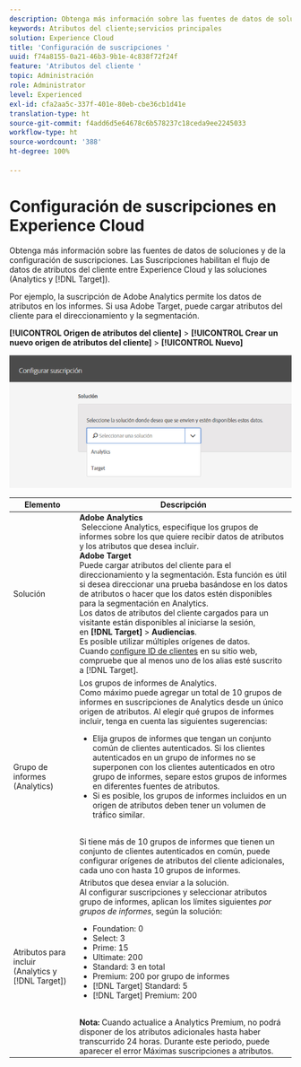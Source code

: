 ```yaml
---
description: Obtenga más información sobre las fuentes de datos de soluciones y de la configuración de suscripciones. Las Suscripciones habilitan el flujo de datos de atributos del cliente entre Experience Cloud y las soluciones (Analytics y Target).
keywords: Atributos del cliente;servicios principales
solution: Experience Cloud
title: 'Configuración de suscripciones '
uuid: f74a8155-0a21-46b3-9b1e-4c838f72f24f
feature: 'Atributos del cliente '
topic: Administración
role: Administrator
level: Experienced
exl-id: cfa2aa5c-337f-401e-80eb-cbe36cb1d41e
translation-type: ht
source-git-commit: f4add6d5e64678c6b578237c18ceda9ee2245033
workflow-type: ht
source-wordcount: '388'
ht-degree: 100%

---
```


# Configuración de suscripciones en Experience Cloud

Obtenga más información sobre las fuentes de datos de soluciones y de la configuración de suscripciones. Las Suscripciones habilitan el flujo de datos de atributos del cliente entre Experience Cloud y las soluciones (Analytics y [!DNL Target]).

Por ejemplo, la suscripción de Adobe Analytics permite los datos de atributos en los informes. Si usa Adobe Target, puede cargar atributos del cliente para el direccionamiento y la segmentación.

**[!UICONTROL Origen de atributos del cliente]** > **[!UICONTROL Crear un nuevo origen de atributos del cliente]** > **[!UICONTROL Nuevo]**

![](assets/configure_subscription_page.png)

| Elemento | Descripción |
|--- |--- |
| Solución | **Adobe Analytics**<br> Seleccione Analytics, especifique los grupos de informes sobre los que quiere recibir datos de atributos y los atributos que desea incluir.<br>**Adobe Target**<br> Puede cargar atributos del cliente para el direccionamiento y la segmentación. Esta función es útil si desea direccionar una prueba basándose en los datos de atributos o hacer que los datos estén disponibles para la segmentación en Analytics.<br>Los datos de atributos del cliente cargados para un visitante están disponibles al iniciarse la sesión, en **[!DNL Target]** > **Audiencias**.<br>Es posible utilizar múltiples orígenes de datos. Cuando [configure ID de clientes](../core-services/core-services.md) en su sitio web, compruebe que al menos uno de los alias esté suscrito a [!DNL Target]. |
| Grupo de informes (Analytics) | Los grupos de informes de Analytics.<br>Como máximo puede agregar un total de 10 grupos de informes en suscripciones de Analytics desde un único origen de atributos. Al elegir qué grupos de informes incluir, tenga en cuenta las siguientes sugerencias:<ul><li>Elija grupos de informes que tengan un conjunto común de clientes autenticados. Si los clientes autenticados en un grupo de informes no se superponen con los clientes autenticados en otro grupo de informes, separe estos grupos de informes en diferentes fuentes de atributos.</li><li>Si es posible, los grupos de informes incluidos en un origen de atributos deben tener un volumen de tráfico similar.</li></ul><br>Si tiene más de 10 grupos de informes que tienen un conjunto de clientes autenticados en común, puede configurar orígenes de atributos del cliente adicionales, cada uno con hasta 10 grupos de informes. |
| Atributos para incluir (Analytics y [!DNL Target]) | Atributos que desea enviar a la solución. <br>Al configurar suscripciones y seleccionar atributos grupo de informes, aplican los límites siguientes _por grupos de informes_, según la solución:<ul><li>Foundation: 0</li><li>Select: 3</li><li>Prime: 15</li><li>Ultimate: 200</li><li>Standard: 3 en total</li><li>Premium: 200 por grupo de informes</li><li>[!DNL Target] Standard: 5</li><li>[!DNL Target] Premium: 200</li></ul><br>**Nota:** Cuando actualice a Analytics Premium, no podrá disponer de los atributos adicionales hasta haber transcurrido 24 horas. Durante este periodo, puede aparecer el error Máximas suscripciones a atributos. |
